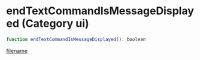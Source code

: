 # endTextCommandIsMessageDisplayed (Category ui)

```js
function endTextCommandIsMessageDisplayed(): boolean
```

[filename](endTextCommandIsMessageDisplayed_m.md ':include')